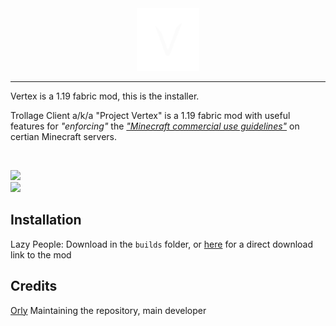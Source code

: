 <div align="center">
  <img src="https://github.com/AstralDB/VertexInstaller/raw/main/images/logo.png" width="100">
  <br>
</div>
<hr>

Vertex is a 1.19 fabric mod, this is the installer. 

Trollage Client a/k/a "Project Vertex" is a 1.19 fabric mod with useful features for <i>"enforcing"</i> the <i>["Minecraft commercial use guidelines"](https://account.mojang.com/documents/commercial_guidelines#:~:text=sell%20entitlements%20that%20affect%20gameplay)</i> on certian Minecraft servers. 

<br>

<img src="https://img.shields.io/github/stars/AstralDB/VertexInstaller?color=000000&style=for-the-badge"/><br>
<a href="https://github.com/AstralDB/VertexInstaller/releases/download/v0.1.0-alpha/VertexInstaller-1.0-SNAPSHOT.jar">
  <img src="https://img.shields.io/github/downloads/AstralDB/VertexInstaller/total?color=000000&style=for-the-badge&label=Downloads%20via%20releases">
</a>

## Installation

Lazy People:
Download in the `builds` folder, or [here](https://github.com/AstralDB/TrollageClient/raw/main/bin/latest.jar) for a direct download link to the mod

## Credits
[Orly](https://github.com/AstralDB) Maintaining the repository, main developer
